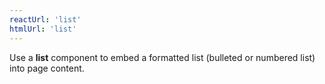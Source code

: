 ```yaml
---
reactUrl: 'list'
htmlUrl: 'list'
---
```

Use a **list** component to embed a formatted list (bulleted or numbered list) into page content.
